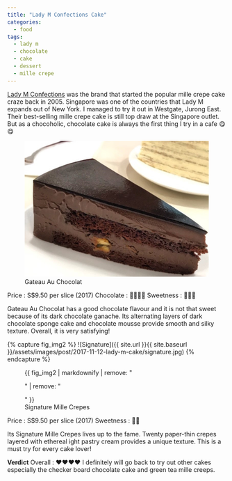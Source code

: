 ```yaml
---
title: "Lady M Confections Cake"
categories:
  - food
tags:
  - lady m
  - chocolate
  - cake
  - dessert
  - mille crepe
---
```


[Lady M Confections](http://www.ladym.com.sg/) was the brand that started the popular mille crepe cake craze back in 2005. Singapore was one of the countries that Lady M expands out of New York. I managed to try it out in Westgate, Jurong East. 
Their best-selling mille crepe cake is still top draw at the Singapore outlet. But as a chocoholic, chocolate cake is always the first thing I try in a cafe :yum::yum:

<figure>
  <a href="/assets/images/post/2017-11-12-lady-m-cake/chocolate.jpg"><img src="/assets/images/post/2017-11-12-lady-m-cake/chocolate.jpg"></a>
  <figcaption>Gateau Au Chocolat </figcaption>
</figure>

Price     : S$9.50 per slice (2017)
Chocolate : :chocolate_bar::chocolate_bar::chocolate_bar::chocolate_bar: 
Sweetness : :candy::candy::candy:

Gateau Au Chocolat has a good chocolate flavour and it is not that sweet because of its dark chocolate ganache. Its alternating layers of dark chocolate sponge cake and chocolate mousse provide smooth and silky texture. Overall, it is very satisfying! 


{% capture fig_img2 %}
![Signature]({{ site.url }}{{ site.baseurl }}/assets/images/post/2017-11-12-lady-m-cake/signature.jpg)
{% endcapture %}

<figure>
  {{ fig_img2 | markdownify | remove: "<p>" | remove: "</p>" }}
  <figcaption>Signature Mille Crepes </figcaption>
</figure>

Price     : S$9.50 per slice (2017)
Sweetness : :candy::candy:

Its Signature Mille Crepes lives up to the fame. Twenty paper-thin crepes layered with ethereal ight pastry cream provides a unique texture. This is a must try for every cake lover! 



**Verdict**
Overall : :heart::heart::heart::heart:
I definitely will go back to try out other cakes especially the checker board chocolate cake and green tea mille creeps. 







